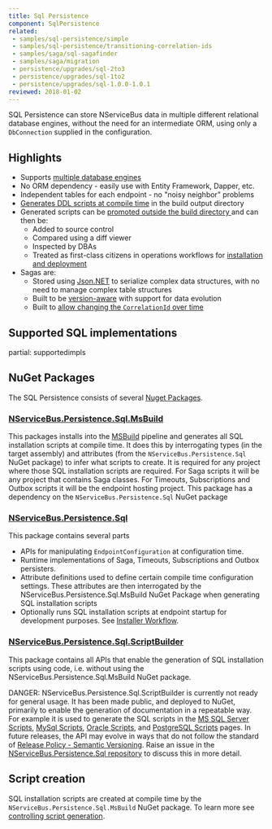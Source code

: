 ```yaml
---
title: Sql Persistence
component: SqlPersistence
related:
 - samples/sql-persistence/simple
 - samples/sql-persistence/transitioning-correlation-ids
 - samples/saga/sql-sagafinder
 - samples/saga/migration
 - persistence/upgrades/sql-2to3
 - persistence/upgrades/sql-1to2
 - persistence/upgrades/sql-1.0.0-1.0.1
reviewed: 2018-01-02
---
```



SQL Persistence can store NServiceBus data in multiple different relational database engines, without the need for an intermediate ORM, using only a `DbConnection` supplied in the configuration.


## Highlights

* Supports [multiple database engines](#supported-sql-implementations)
* No ORM dependency - easily use with Entity Framework, Dapper, etc.
* Independent tables for each endpoint - no "noisy neighbor" problems
* [Generates DDL scripts at compile time](controlling-script-generation.md) in the build output directory
* Generated scripts can be [promoted outside the build directory ](controlling-script-generation.md#promotion) and can then be:
  * Added to source control
  * Compared using a diff viewer
  * Inspected by DBAs
  * Treated as first-class citizens in operations workflows for [installation and deployment](install.md)
* Sagas are:
  * Stored using [Json.NET](http://www.newtonsoft.com/json) to serialize complex data structures, with no need to manage complex table structures
  * Built to be [version-aware](saga.md#json-net-settings-custom-settings-version-type-specific-deserialization-settings) with support for data evolution
  * Built to [allow changing the `CorrelationId` over time](saga.md#correlation-ids-correlation-and-transitional-ids)


## Supported SQL implementations

partial: supportedimpls


## NuGet Packages

The SQL Persistence consists of several [Nuget Packages](https://www.nuget.org/packages?q=NServiceBus.Persistence.Sql).


### [NServiceBus.Persistence.Sql.MsBuild](https://www.nuget.org/packages/NServiceBus.Persistence.Sql.MsBuild/)

This packages installs into the [MSBuild](https://docs.microsoft.com/en-us/visualstudio/msbuild/msbuild) pipeline and generates all SQL installation scripts at compile time. It does this by interrogating types (in the target assembly) and attributes (from the `NServiceBus.Persistence.Sql` NuGet package) to infer what scripts to create. It is required for any project where those SQL installation scripts are required. For Saga scripts it will be any project that contains Saga classes. For Timeouts, Subscriptions and Outbox scripts it will be the endpoint hosting project. This package has a dependency on the `NServiceBus.Persistence.Sql` NuGet package


### [NServiceBus.Persistence.Sql](https://www.nuget.org/packages/NServiceBus.Persistence.Sql/)

This package contains several parts

 * APIs for manipulating `EndpointConfiguration` at configuration time.
 * Runtime implementations of Saga, Timeouts, Subscriptions and Outbox persisters.
 * Attribute definitions used to define certain compile time configuration settings. These attributes are then interrogated by the NServiceBus.Persistence.Sql.MsBuild NuGet Package when generating SQL installation scripts
 * Optionally runs SQL installation scripts at endpoint startup for development purposes. See [Installer Workflow](installer-workflow.md).


### [NServiceBus.Persistence.Sql.ScriptBuilder](https://www.nuget.org/packages/NServiceBus.Persistence.Sql.ScriptBuilder/)

This package contains all APIs that enable the generation of SQL installation scripts using code, i.e. without using the NServiceBus.Persistence.Sql.MsBuild NuGet package.

DANGER: NServiceBus.Persistence.Sql.ScriptBuilder is currently not ready for general usage. It has been made public, and deployed to NuGet, primarily to enable the generation of documentation in a repeatable way. For example it is used to generate the SQL scripts in the [MS SQL Server Scripts](/persistence/sql/sqlserver-scripts.md), [MySql Scripts](/persistence/sql/mysql-scripts.md), [Oracle Scripts](/persistence/sql/oracle-scripts.md), and [PostgreSQL Scripts](/persistence/sql/postgresql-scripts.md) pages. In future releases, the API may evolve in ways that do not follow the standard of [Release Policy - Semantic Versioning](/nservicebus/upgrades/release-policy.md#semantic-versioning). Raise an issue in the [NServiceBus.Persistence.Sql repository](https://github.com/Particular/NServiceBus.Persistence.Sql/issues) to discuss this in more detail.


## Script creation

SQL installation scripts are created at compile time by the `NServiceBus.Persistence.Sql.MsBuild` NuGet package. To learn more see [controlling script generation](/persistence/sql/controlling-script-generation.md).
